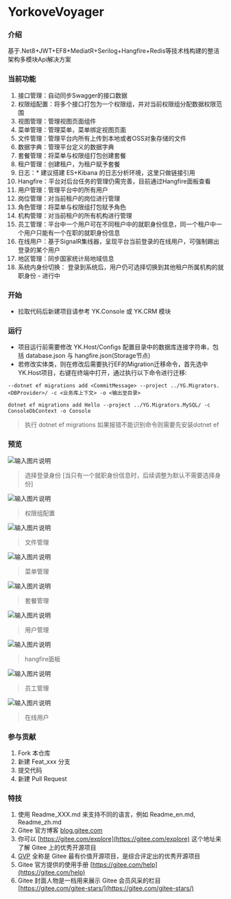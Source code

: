 # YorkoveVoyager

### 介绍

基于.Net8+JWT+EF8+MediatR+Serilog+Hangfire+Redis等技术栈构建的整洁架构多模块Api解决方案

### 当前功能
1. 接口管理：自动同步Swagger的接口数据
2. 权限组配置：将多个接口打包为一个权限组，并对当前权限组分配数据权限范围
3. 视图管理：管理视图页面组件
4. 菜单管理：管理菜单，菜单绑定视图页面
5. 文件管理：管理平台内所有上传到本地或者OSS对象存储的文件
6. 数据字典：管理平台定义的数据字典
7. 套餐管理：将菜单与权限组打包创建套餐
8. 租户管理：创建租户，为租户赋予套餐
9. 日志：* 建议搭建 ES+Kibana 的日志分析环境，这里只做链接引用
10. Hangfire：平台对后台任务的管理仍需完善，目前通过Hangfire面板查看
11. 用户管理：管理平台中的所有用户
12. 岗位管理：对当前租户的岗位进行管理
13. 角色管理：将菜单与权限组打包赋予角色
14. 机构管理：对当前租户的所有机构进行管理
15. 员工管理：平台中一个用户可在不同租户中的就职身份信息，同一个租户中一个用户只能有一个在职的就职身份信息
16. 在线用户：基于SignalR集线器，呈现平台当前登录的在线用户，可强制踢出登录的某个用户
17. 地区管理：同步国家统计局地域信息
18. 系统内身份切换： 登录到系统后，用户仍可选择切换到其他租户所属机构的就职身份 - 进行中


### 开始
 - 拉取代码后新建项目请参考 YK.Console 或 YK.CRM 模块

### 运行
 - 项目运行前需要修改 YK.Host/Configs 配置目录中的数据库连接字符串，包括 database.json 与 hangfire.json(Storage节点)
 - 若修改实体类，则在修改后需要执行EF的Migration迁移命令，首先选中YK.Host项目，右键在终端中打开，通过执行以下命令进行迁移:

```
--dotnet ef migrations add <CommitMessage> --project ../YG.Migrators.<DBProvider>/ -c <业务库上下文> -o <输出至目录>

dotnet ef migrations add Hello --project ../YG.Migrators.MySQL/ -c ConsoleDbContext -o Console

```
> 执行 dotnet ef migrations 如果报错不能识别命令则需要先安装dotnet ef

### 预览

![输入图片说明](Host/UploadFiles/2024/09/09/image_login.png)

> 选择登录身份 [当只有一个就职身份信息时，后续调整为默认不需要选择身份]

![输入图片说明](Host/UploadFiles/2024/09/09/image.png)

> 权限组配置

![输入图片说明](Host/UploadFiles/2024/09/09/image_file.png)

> 文件管理

![输入图片说明](Host/UploadFiles/2024/09/09/image_menu.png)

> 菜单管理

![输入图片说明](Host/UploadFiles/2024/09/09/image_package.png)

> 套餐管理

![输入图片说明](Host/UploadFiles/2024/09/09/image_user.png)

> 用户管理

![输入图片说明](Host/UploadFiles/2024/09/09/image_hangfire.png)

> hangfire面板

![输入图片说明](Host/UploadFiles/2024/09/09/image_userStaff.png)

> 员工管理

![输入图片说明](Host/UploadFiles/2024/09/09/image_onlineuser.png)

> 在线用户


### 参与贡献

1.  Fork 本仓库
2.  新建 Feat_xxx 分支
3.  提交代码
4.  新建 Pull Request


### 特技

1.  使用 Readme\_XXX.md 来支持不同的语言，例如 Readme\_en.md, Readme\_zh.md
2.  Gitee 官方博客 [blog.gitee.com](https://blog.gitee.com)
3.  你可以 [https://gitee.com/explore](https://gitee.com/explore) 这个地址来了解 Gitee 上的优秀开源项目
4.  [GVP](https://gitee.com/gvp) 全称是 Gitee 最有价值开源项目，是综合评定出的优秀开源项目
5.  Gitee 官方提供的使用手册 [https://gitee.com/help](https://gitee.com/help)
6.  Gitee 封面人物是一档用来展示 Gitee 会员风采的栏目 [https://gitee.com/gitee-stars/](https://gitee.com/gitee-stars/)
